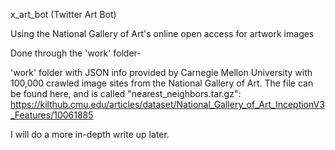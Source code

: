 x_art_bot (Twitter Art Bot)

Using the National Gallery of Art's online open access for artwork images


Done through the 'work' folder-

'work' folder with JSON info provided by Carnegie Mellon University with 100,000 crawled image sites from
the National Gallery of Art.
The file can be found here, and is called "nearest_neighbors.tar.gz": 
https://kilthub.cmu.edu/articles/dataset/National_Gallery_of_Art_InceptionV3_Features/10061885


I will do a more in-depth write up later.